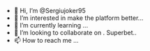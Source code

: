 - 👋 Hi, I’m @Sergiujoker95
- 👀 I’m interested in make the platform better...
- 🌱 I’m currently learning ...
- 💞️ I’m looking to collaborate on . Superbet..
- 📫 How to reach me ...

<!---
Sergiujoker95/Sergiujoker95 is a ✨ special ✨ repository because its `README.md` (this file) appears on your GitHub profile.
You can click the Preview link to take a look at your changes.
--->
